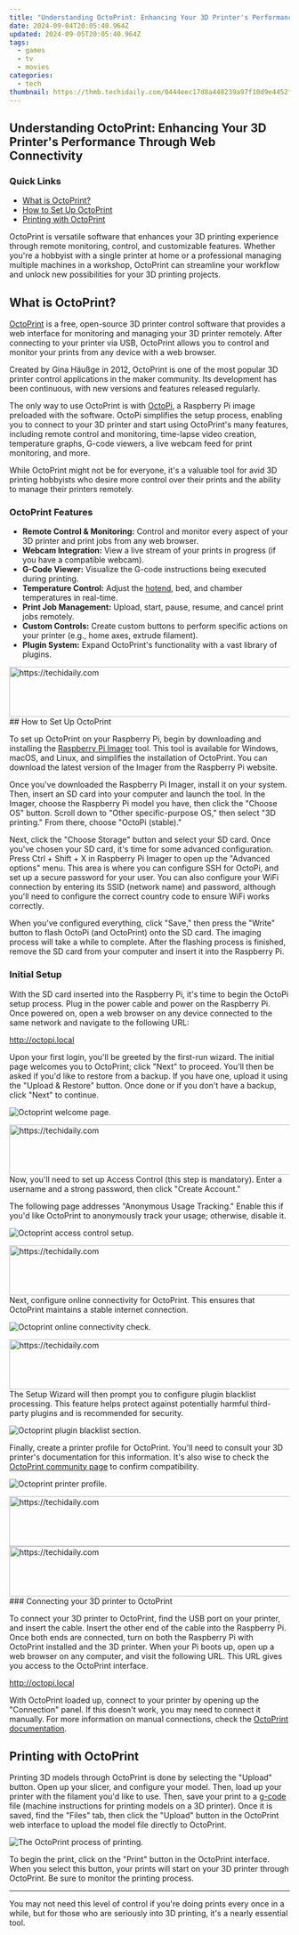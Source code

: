 ```yaml
---
title: "Understanding OctoPrint: Enhancing Your 3D Printer's Performance Through Web Connectivity"
date: 2024-09-04T20:05:40.964Z
updated: 2024-09-05T20:05:40.964Z
tags:
  - games
  - tv
  - movies
categories:
  - tech
thumbnail: https://thmb.techidaily.com/0444eec17d8a448239a97f10d9e4452f293a188f566a19e1bcefd1ff9d258319.jpg
---
```


## Understanding OctoPrint: Enhancing Your 3D Printer's Performance Through Web Connectivity

### Quick Links

* [What is OctoPrint?](https://meme-emoji.techidaily.com/best-10-emoji-apps-to-emoji-yourself-make-an-emoji-of-yourself/)
* [How to Set Up OctoPrint](https://tiktok-videos.techidaily.com/2024-approved-innovating-content-engagement-a-curated-list-of-20-best-tiktok-captions/)
* [Printing with OctoPrint](https://extra-tips.techidaily.com/crafting-stories-the-ultimate-youtube-channel-list/)

 OctoPrint is versatile software that enhances your 3D printing experience through remote monitoring, control, and customizable features. Whether you're a hobbyist with a single printer at home or a professional managing multiple machines in a workshop, OctoPrint can streamline your workflow and unlock new possibilities for your 3D printing projects.

##  What is OctoPrint?

[OctoPrint](https://octoprint.org/) is a free, open-source 3D printer control software that provides a web interface for monitoring and managing your 3D printer remotely. After connecting to your printer via USB, OctoPrint allows you to control and monitor your prints from any device with a web browser.

 Created by Gina Häußge in 2012, OctoPrint is one of the most popular 3D printer control applications in the maker community. Its development has been continuous, with new versions and features released regularly.

 The only way to use OctoPrint is with [OctoPi](https://octoprint.org/download/), a Raspberry Pi image preloaded with the software. OctoPi simplifies the setup process, enabling you to connect to your 3D printer and start using OctoPrint's many features, including remote control and monitoring, time-lapse video creation, temperature graphs, G-code viewers, a live webcam feed for print monitoring, and more.

 While OctoPrint might not be for everyone, it's a valuable tool for avid 3D printing hobbyists who desire more control over their prints and the ability to manage their printers remotely.

### **OctoPrint Features** 

* **Remote Control & Monitoring:** Control and monitor every aspect of your 3D printer and print jobs from any web browser.
* **Webcam Integration:** View a live stream of your prints in progress (if you have a compatible webcam).
* **G-Code Viewer:** Visualize the G-code instructions being executed during printing.
* **Temperature Control:** Adjust the [hotend](https://en.wikipedia.org/wiki/Hotend), bed, and chamber temperatures in real-time.
* **Print Job Management:** Upload, start, pause, resume, and cancel print jobs remotely.
* **Custom Controls:** Create custom buttons to perform specific actions on your printer (e.g., home axes, extrude filament).
* **Plugin System:** Expand OctoPrint's functionality with a vast library of plugins.

<!-- affiliate ads begin -->
<a href="https://appsumo.8odi.net/c/5597632/2087390/7443" target="_top" id="2087390">
  <img src="//a.impactradius-go.com/display-ad/7443-2087390" border="0" alt="https://techidaily.com" width="728" height="90"/>
</a>
<img height="0" width="0" src="https://appsumo.8odi.net/i/5597632/2087390/7443" style="position:absolute;visibility:hidden;" border="0" />
<!-- affiliate ads end -->
##  How to Set Up OctoPrint

 To set up OctoPrint on your Raspberry Pi, begin by downloading and installing the [Raspberry Pi Imager](https://www.raspberrypi.com/software/) tool. This tool is available for Windows, macOS, and Linux, and simplifies the installation of OctoPrint. You can download the latest version of the Imager from the Raspberry Pi website.

 Once you've downloaded the Raspberry Pi Imager, install it on your system. Then, insert an SD card into your computer and launch the tool. In the Imager, choose the Raspberry Pi model you have, then click the "Choose OS" button. Scroll down to "Other specific-purpose OS," then select "3D printing." From there, choose "OctoPi (stable)."

 Next, click the "Choose Storage" button and select your SD card. Once you've chosen your SD card, it's time for some advanced configuration. Press Ctrl + Shift + X in Raspberry Pi Imager to open up the "Advanced options" menu. This area is where you can configure SSH for OctoPi, and set up a secure password for your user. You can also configure your WiFi connection by entering its SSID (network name) and password, although you'll need to configure the correct country code to ensure WiFi works correctly.

 When you've configured everything, click "Save," then press the "Write" button to flash OctoPi (and OctoPrint) onto the SD card. The imaging process will take a while to complete. After the flashing process is finished, remove the SD card from your computer and insert it into the Raspberry Pi.

### **Initial Setup** 

 With the SD card inserted into the Raspberry Pi, it's time to begin the OctoPi setup process. Plug in the power cable and power on the Raspberry Pi. Once powered on, open a web browser on any device connected to the same network and navigate to the following URL:

http://octopi.local

 Upon your first login, you'll be greeted by the first-run wizard. The initial page welcomes you to OctoPrint; click "Next" to proceed. You'll then be asked if you'd like to restore from a backup. If you have one, upload it using the "Upload & Restore" button. Once done or if you don't have a backup, click "Next" to continue.

![Octoprint welcome page.](https://static1.howtogeekimages.com/wordpress/wp-content/uploads/2024/07/octoprint-installed-welcome.png) 

<!-- affiliate ads begin -->
<a href="https://appsumo.8odi.net/c/5597632/2037335/7443" target="_top" id="2037335">
  <img src="//a.impactradius-go.com/display-ad/7443-2037335" border="0" alt="https://techidaily.com" width="728" height="90"/>
</a>
<img height="0" width="0" src="https://appsumo.8odi.net/i/5597632/2037335/7443" style="position:absolute;visibility:hidden;" border="0" />
<!-- affiliate ads end -->
 Now, you'll need to set up Access Control (this step is mandatory). Enter a username and a strong password, then click "Create Account."

 The following page addresses "Anonymous Usage Tracking." Enable this if you'd like OctoPrint to anonymously track your usage; otherwise, disable it.

![Octoprint access control setup.](https://static1.howtogeekimages.com/wordpress/wp-content/uploads/2024/07/octoprint-access-control.png) 

<!-- affiliate ads begin -->
<a href="https://appsumo.8odi.net/c/5597632/2068426/7443" target="_top" id="2068426">
  <img src="//a.impactradius-go.com/display-ad/7443-2068426" border="0" alt="https://techidaily.com" width="728" height="90"/>
</a>
<img height="0" width="0" src="https://appsumo.8odi.net/i/5597632/2068426/7443" style="position:absolute;visibility:hidden;" border="0" />
<!-- affiliate ads end -->
 Next, configure online connectivity for OctoPrint. This ensures that OctoPrint maintains a stable internet connection.

![Octoprint online connectivity check.](https://static1.howtogeekimages.com/wordpress/wp-content/uploads/2024/07/octoprint-connectivity-check.png) 

<!-- affiliate ads begin -->
<a href="https://aligracehair.sjv.io/c/5597632/2006960/19272" target="_top" id="2006960">
  <img src="//a.impactradius-go.com/display-ad/19272-2006960" border="0" alt="https://techidaily.com" width="728" height="90"/>
</a>
<img height="0" width="0" src="https://aligracehair.sjv.io/i/5597632/2006960/19272" style="position:absolute;visibility:hidden;" border="0" />
<!-- affiliate ads end -->
 The Setup Wizard will then prompt you to configure plugin blacklist processing. This feature helps protect against potentially harmful third-party plugins and is recommended for security.

![Octoprint plugin blacklist section.](https://static1.howtogeekimages.com/wordpress/wp-content/uploads/2024/07/octoprint-configure-plugin-blacklist.png) 

 Finally, create a printer profile for OctoPrint. You'll need to consult your 3D printer's documentation for this information. It's also wise to check the [OctoPrint community page](https://community.octoprint.org/t/printers-known-to-work-not-work/21147) to confirm compatibility.

![Octoprint printer profile.](https://static1.howtogeekimages.com/wordpress/wp-content/uploads/2024/07/octoprint-printer-profile-2.png) 

<!-- affiliate ads begin -->
<a href="https://laganoo.pxf.io/c/5597632/1657399/16446" target="_top" id="1657399">
  <img src="//a.impactradius-go.com/display-ad/16446-1657399" border="0" alt="https://techidaily.com" width="728" height="90"/>
</a>
<img height="0" width="0" src="https://laganoo.pxf.io/i/5597632/1657399/16446" style="position:absolute;visibility:hidden;" border="0" />
<!-- affiliate ads end -->
<!-- affiliate ads begin -->
<a href="https://appsumo.8odi.net/c/5597632/2044586/7443" target="_top" id="2044586">
  <img src="//a.impactradius-go.com/display-ad/7443-2044586" border="0" alt="https://techidaily.com" width="728" height="90"/>
</a>
<img height="0" width="0" src="https://appsumo.8odi.net/i/5597632/2044586/7443" style="position:absolute;visibility:hidden;" border="0" />
<!-- affiliate ads end -->
###  Connecting your 3D printer to OctoPrint

 To connect your 3D printer to OctoPrint, find the USB port on your printer, and insert the cable. Insert the other end of the cable into the Raspberry Pi. Once both ends are connected, turn on both the Raspberry Pi with OctoPrint installed and the 3D printer. When your Pi boots up, open up a web browser on any computer, and visit the following URL. This URL gives you access to the OctoPrint interface.

http://octopi.local

 With OctoPrint loaded up, connect to your printer by opening up the "Connection" panel. If this doesn't work, you may need to connect it manually. For more information on manual connections, check the [OctoPrint documentation](https://docs.octoprint.org/en/master/).

##  Printing with OctoPrint

 Printing 3D models through OctoPrint is done by selecting the "Upload" button. Open up your slicer, and configure your model. Then, load up your printer with the filament you'd like to use. Then, save your print to a [g-code](https://en.wikipedia.org/wiki/G-code) file (machine instructions for printing models on a 3D printer). Once it is saved, find the "Files" tab, then click the "Upload" button in the OctoPrint web interface to upload the model file directly to OctoPrint.

![The OctoPrint process of printing.](https://static1.howtogeekimages.com/wordpress/wp-content/uploads/2024/07/octoprint-process.png) 

 To begin the print, click on the "Print" button in the OctoPrint interface. When you select this button, your prints will start on your 3D printer through OctoPrint. Be sure to monitor the printing process.

---

 You may not need this level of control if you're doing prints every once in a while, but for those who are seriously into 3D printing, it's a nearly essential tool.

<ins class="adsbygoogle"
     style="display:block"
     data-ad-format="autorelaxed"
     data-ad-client="ca-pub-7571918770474297"
     data-ad-slot="1223367746"></ins>



<ins class="adsbygoogle"
     style="display:block"
     data-ad-client="ca-pub-7571918770474297"
     data-ad-slot="8358498916"
     data-ad-format="auto"
     data-full-width-responsive="true"></ins>


